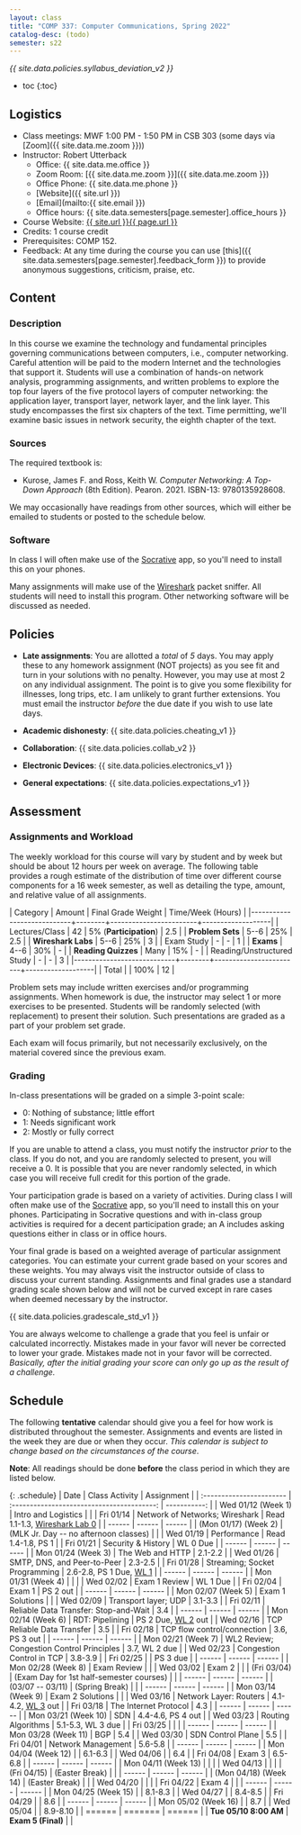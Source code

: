 ```yaml
---
layout: class
title: "COMP 337: Computer Communications, Spring 2022"
catalog-desc: (todo)
semester: s22
---
```


*{{ site.data.policies.syllabus_deviation_v2 }}*

* toc
{:toc}

## Logistics

* Class meetings: MWF 1:00 PM - 1:50 PM in CSB 303 (some days via [Zoom]({{ site.data.me.zoom }}))
* Instructor: Robert Utterback
  * Office: {{ site.data.me.office }}
  * Zoom Room: [{{ site.data.me.zoom }}]({{ site.data.me.zoom }})
  * Office Phone: {{ site.data.me.phone }}
  * [Website]({{ site.url }})
  * [Email](mailto:{{ site.email }})
  * Office hours: {{ site.data.semesters[page.semester].office_hours }}
* Course Website: <a href="{{ site.url }}{{ page.url }}">{{ site.url }}{{ page.url }}</a>
* Credits: 1 course credit
* Prerequisites: COMP 152.
* Feedback: At any time during the course you can use
  [this]({{ site.data.semesters[page.semester].feedback_form }}) to provide
  anonymous suggestions, criticism, praise, etc.

## Content

### Description

In this course we examine the technology and fundamental principles
governing communications between computers, i.e., computer
networking. Careful attention will be paid to the modern Internet and
the technologies that support it. Students will use a combination of
hands-on network analysis, programming assignments, and written
problems to explore the top four layers of the five protocol layers of
computer networking: the application layer, transport layer, network
layer, and the link layer. This study encompasses the first six
chapters of the text. Time permitting, we'll examine basic issues in
network security, the eighth chapter of the text.

### Sources

The required textbook is:

* Kurose, James F. and Ross, Keith W. *Computer Networking: A Top-Down Approach* (8th
  Edition). Pearon. 2021. ISBN-13: 9780135928608.
  
We may occasionally have readings from other sources, which will
either be emailed to students or posted to the schedule below.

### Software

In class I will often make use of the
[Socrative](https://socrative.com) app, so you'll need to install this
on your phones.

Many assignments will make use of the
[Wireshark](https://www.wireshark.org/) packet sniffer. All students
will need to install this program. Other networking software will be
discussed as needed.

## Policies

* **Late assignments**: You are allotted a *total* of *5* days. You
  may apply these to any homework assignment (NOT projects) as you see
  fit and turn in your solutions with no penalty. However, you may use
  at most 2 on any individual assignment. The point is to give you
  some flexibility for illnesses, long trips, etc. I am unlikely to
  grant further extensions. You must email the instructor *before* the
  due date if you wish to use late days.

* **Academic dishonesty**: {{ site.data.policies.cheating_v1 }}

* **Collaboration**: {{ site.data.policies.collab_v2 }}

* **Electronic Devices**: {{ site.data.policies.electronics_v1 }}

* **General expectations**: {{ site.data.policies.expectations_v1 }}

## Assessment

### Assignments and Workload

The weekly workload for this course will vary by student and by week
but should be about 12 hours per week on average. The following table
provides a rough estimate of the distribution of time over different
course components for a 16 week semester, as well as detailing the
type, amount, and relative value of all assignments.

| Category                   | Amount |     Final Grade Weight | Time/Week (Hours) |
|----------------------------+--------+------------------------+-------------------|
| Lectures/Class             |     42 | 5% (**Participation**) |               2.5 |
| **Problem Sets**           |   5--6 |                    25% |               2.5 |
| **Wireshark Labs**         |   5--6 |                    25% |                 3 |
| Exam Study                 |      - |                      - |                 1 |
| **Exams**                  |   4--6 |                    30% |                 - |
| **Reading Quizzes**        |   Many |                    15% |                 - |
| Reading/Unstructured Study |      - |                      - |                 3 |
|----------------------------+--------+------------------------+-------------------|
| Total                      |        |                   100% |                12 |

Problem sets may include written exercises and/or programming
assignments. When homework is due, the instructor may select 1 or more
exercises to be presented. Students will be randomly selected (with
replacement) to present their solution. Such presentations are graded
as a part of your problem set grade.

Each exam will focus primarily, but not necessarily exclusively, on
the material covered since the previous exam.

### Grading

In-class presentations will be graded on a simple 3-point scale:

- 0: Nothing of substance; little effort
- 1: Needs significant work
- 2: Mostly or fully correct

If you are unable to attend a class, you must notify the instructor
*prior* to the class. If you do not, and you are randomly selected to
present, you will receive a 0. It is possible that you are never
randomly selected, in which case you will receive full credit for this
portion of the grade.

Your participation grade is based on a variety of activities. During
class I will often make use of the [Socrative](https://socrative.com)
app, so you'll need to install this on your phones. Participating in
Socrative questions and with in-class group activities is required for
a decent participation grade; an A includes asking questions either in
class or in office hours.

Your final grade is based on a weighted average of particular
assignment categories. You can estimate your current grade based on
your scores and these weights. You may always visit the instructor
outside of class to discuss your current standing. Assignments and
final grades use a standard grading scale shown below and will not
be curved except in rare cases when deemed necessary by the
instructor.

{{ site.data.policies.gradescale_std_v1 }}

You are always welcome to challenge a grade that you feel is unfair or
calculated incorrectly. Mistakes made in your favor will never be
corrected to lower your grade. Mistakes made not in your favor will be
corrected. *Basically, after the initial grading your score can only
go up as the result of a challenge.*

## Schedule
The following **tentative** calendar should give you a feel for how
work is distributed throughout the semester. Assignments and events
are listed in the week they are due or when they occur. *This calendar
is subject to change based on the circumstances of the course*.

**Note**: All readings should be done **before** the class period in
which they are listed below.

<!-- Each day's slides/notes can be found in [this shared -->
<!-- folder](https://monmouthcollege-my.sharepoint.com/:f:/g/personal/rutterback_monmouthcollege_edu/El9m6H7DIk9PmTw_63XCwhABvx_cembEy2hSjaVvBX1fCg?e=6RM3Cl). You -->
<!-- will need to be logged in to your Monmouth College account to see the -->
<!-- folder. If I have not uploaded the week's slides by Friday afternoon -->
<!-- you are free to email me a reminder. -->


{: .schedule}
| Date                     | Class Activity                             | Assignment                         |
| :----------------------- | :----------------------------------------: | -----------:                       |
| Wed 01/12 (Week 1)       | Intro and Logistics                        |                                    |
| Fri 01/14                | Network of Networks; Wireshark             | Read 1.1-1.3, [Wireshark Lab 0][1] |
| ------                   | ------                                     | ------                             |
| (Mon 01/17) (Week 2)     | (MLK Jr. Day -- no afternoon classes)      |                                    |
| Wed 01/19                | Performance                                | Read 1.4-1.8, PS 1                 |
| Fri 01/21                | Security & History                         | WL 0 Due                           |
| ------                   | ------                                     | ------                             |
| Mon 01/24 (Week 3)       | The Web and HTTP                           | 2.1-2.2                            |
| Wed 01/26                | SMTP, DNS, and Peer-to-Peer                | 2.3-2.5                            |
| Fri 01/28                | Streaming; Socket Programming              | 2.6-2.8, PS 1 Due, [WL 1][2]       |
| ------                   | ------                                     | ------                             |
| Mon 01/31 (Week 4)       |                                            |                                    |
| Wed 02/02                | Exam 1 Review                              | WL 1 Due                           |
| Fri 02/04                | Exam 1                                     | PS 2 out                           |
| ------                   | ------                                     | ------                             |
| Mon 02/07 (Week 5)       | Exam 1 Solutions                           |                                    |
| Wed 02/09                | Transport layer; UDP                       | 3.1-3.3                            |
| Fri 02/11                | Reliable Data Transfer: Stop-and-Wait      | 3.4                                |
| ------                   | ------                                     | ------                             |
| Mon 02/14 (Week 6)       | RDT: Pipelining                            | PS 2 Due, [WL 2][3] out            |
| Wed 02/16                | TCP Reliable Data Transfer                 | 3.5                                |
| Fri 02/18                | TCP flow control/connection                | 3.6, PS 3 out                      |
| ------                   | ------                                     | ------                             |
| Mon 02/21 (Week 7)       | WL2 Review; Congestion Control Principles  | 3.7, WL 2 due                      |
| Wed 02/23                | Congestion Control in TCP                  | 3.8-3.9                            |
| Fri 02/25                |                                            | PS 3 due                           |
| ------                   | ------                                     | ------                             |
| Mon 02/28 (Week 8)       | Exam Review                                |                                    |
| Wed 03/02                | Exam 2                                     |                                    |
| (Fri 03/04)              | (Exam Day for 1st half-semester courses)   |                                    |
| ------                   | ------                                     | ------                             |
| (03/07 -- 03/11)         | (Spring Break)                             |                                    |
| ------                   | ------                                     | ------                             |
| Mon 03/14 (Week 9)       | Exam 2 Solutions                           |                                    |
| Wed 03/16                | Network Layer: Routers                     | 4.1-4.2, [WL 3][4] out             |
| Fri 03/18                | The Internet Protocol                      | 4.3                                |
| ------                   | ------                                     | ------                             |
| Mon 03/21 (Week 10)      | SDN                                        | 4.4-4.6, PS 4 out                  |
| Wed 03/23                | Routing Algorithms                         | 5.1-5.3, WL 3 due                  |
| Fri 03/25                |                                            |                                    |
| ------                   | ------                                     | ------                             |
| Mon 03/28 (Week 11)      | BGP                                        | 5.4                                |
| Wed 03/30                | SDN Control Plane                          | 5.5                                |
| Fri 04/01                | Network Management                         | 5.6-5.8                            |
| ------                   | ------                                     | ------                             |
| Mon 04/04 (Week 12)      |                                            | 6.1-6.3                            |
| Wed 04/06                |                                            | 6.4                                |
| Fri 04/08                | Exam 3                                     | 6.5-6.8                            |
| ------                   | ------                                     | ------                             |
| Mon 04/11 (Week 13)      |                                            |                                    |
| Wed 04/13                |                                            |                                    |
| (Fri 04/15)              | (Easter Break)                             |                                    |
| ------                   | ------                                     | ------                             |
| (Mon 04/18) (Week 14)    | (Easter Break)                             |                                    |
| Wed 04/20                |                                            |                                    |
| Fri 04/22                | Exam 4                                     |                                    |
| ------                   | ------                                     | ------                             |
| Mon 04/25 (Week 15)      |                                            | 8.1-8.3                            |
| Wed 04/27                |                                            | 8.4-8.5                            |
| Fri 04/29                |                                            | 8.6                                |
| ------                   | ------                                     | ------                             |
| Mon 05/02 (Week 16)      |                                            | 8.7                                |
| Wed 05/04                |                                            | 8.9-8.10                           |
| ======                   | =======                                    | ======                             |
| **Tue 05/10 8:00 AM**    | **Exam 5 (Final)**                         |                                    |


[1]: https://monmouthcollege-my.sharepoint.com/:w:/g/personal/rutterback_monmouthcollege_edu/Eb3WAZMznENBumledDjqHrwBo4YEWxA7lLQEkWSRXRJKKA?e=WGXdVy
[2]: https://monmouthcollege-my.sharepoint.com/:w:/g/personal/rutterback_monmouthcollege_edu/EaMa0gNQUHdFvW5XuGWkZU0Bv2TA4_GWzWBQQcCd_TrE3w?e=1mtRfJ
[3]: https://monmouthcollege-my.sharepoint.com/:w:/g/personal/rutterback_monmouthcollege_edu/Ed3lfQnxD39CtEh2Nsxd1V4BB9GYVynhptqBxSu7spTAGA?e=Ue05L5
[4]: TBD

<!-- Local Variables: -->
<!-- eval: (orgtbl-mode) -->
<!-- End: -->
